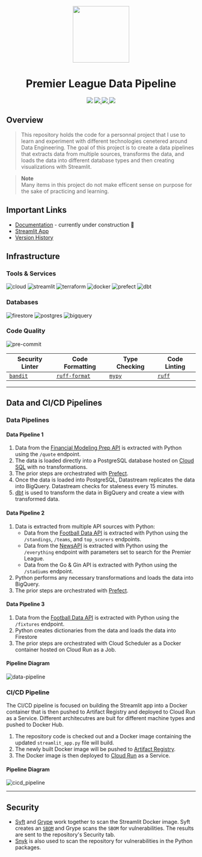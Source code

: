 <p align="center">
<img height="150" width="150" src="https://cdn.simpleicons.org/premierleague/gray"/>
</p>

<h1 align="center">Premier League Data Pipeline</h1>

<p align="center">
    <img src="https://img.shields.io/github/actions/workflow/status/digitalghost-dev/premier-league/ci_streamlit.yaml?style=flat-square&logo=github&label=CI%2FCD"/>
    <a href="https://github.com/digitalghost-dev/premier-league/blob/main/CHANGELOG.md">
        <img src="https://img.shields.io/badge/Dashboard_Version-2.11.4-FF4B4B?style=flat-square&logo=streamlit"/>
    </a>
    <a href="https://hub.docker.com/repository/docker/digitalghostdev/premier-league/general"> 
        <img src="https://img.shields.io/docker/image-size/digitalghostdev/premier-league/2.11.4?style=flat-square&logo=docker&label=Image%20Size&color=0DB7ED"/>
    </a>
    <img src="https://img.shields.io/github/repo-size/digitalghost-dev/premier-league?style=flat-square&label=Repo%20Size&color=DEA584">
</p>


## Overview
> This repository holds the code for a personnal project that I use to learn and experiment with different technologies cenetered around Data Engineering. The goal of this project is to create a data pipelines that extracts data from multiple sources, transforms the data, and loads the data into different database types and then creating visualizations with Streamlit.

> **Note**  
> Many items in this project do not make efficent sense on purpose for the sake of practicing and learning.

## Important Links

* [Documentation](https://docs.digitalghost.dev/) - currently under construction 🔨
* [Streamlit App](https://streamlit.digitalghost.dev/)
* [Version History](https://github.com/digitalghost-dev/premier-league/blob/main/CHANGELOG.md)

## Infrastructure
### Tools & Services
![cloud](https://img.shields.io/badge/Google_Cloud-4285F4?style=flat-square&logo=googlecloud&logoColor=white) ![streamlit](https://img.shields.io/badge/Streamlit-FF4B4B?style=flat-square&logo=streamlit&logoColor=white) ![terraform](https://img.shields.io/badge/Terraform-844FBA?style=flat-square&logo=terraform&logoColor=white) ![docker](https://img.shields.io/badge/Docker-2496ED?style=flat-square&logo=docker&logoColor=white) ![prefect](https://img.shields.io/badge/-Prefect-070E10?style=flat-square&logo=prefect) ![dbt](https://img.shields.io/badge/dbt-FF694B?style=flat-square&logo=dbt&logoColor=white)

### Databases
![firestore](https://img.shields.io/badge/Firestore-FFCA28?style=flat-square&logo=firebase&logoColor=white) ![postgres](https://img.shields.io/badge/PostgreSQL-4169E1?style=flat-square&logo=postgresql&logoColor=white) ![bigquery](https://img.shields.io/badge/BigQuery-669DF6?style=flat-square&logo=googlebigquery&logoColor=white)

### Code Quality
![pre-commit](https://img.shields.io/badge/pre--commit-FAB040?style=flat-square&logo=pre-commit&logoColor=white)

| Security Linter | Code Formatting | Type Checking | Code Linting |
| --- | --- | --- | --- |
| [`bandit`](https://github.com/PyCQA/bandit) | [`ruff-format`](https://github.com/astral-sh/ruff) | [`mypy`](https://github.com/python/mypy) | [`ruff`](https://github.com/astral-sh/ruff) |

---

## Data and CI/CD Pipelines
### Data Pipelines

#### Data Pipeline 1
1. Data from the [Financial Modeling Prep API](https://site.financialmodelingprep.com) is extracted with Python using the `/quote` endpoint.
2. The data is loaded directly into a PostgreSQL database hosted on [Cloud SQL](https://cloud.google.com/sql?hl=en) with no transformations.
3. The prior steps are orchestrated with [Prefect](https://www.prefect.io).
4. Once the data is loaded into PostgreSQL, Datastream replicates the data into BigQuery. Datastream checks for staleness every 15 minutes.
5. [dbt](https://getdbt.com) is used to transform the data in BigQuery and create a view with transformed data.

#### Data Pipeline 2
1. Data is extracted from multiple API sources with Python:
    * Data from the [Football Data API](https://www.football-data.org/) is extracted with Python using the `/standings`, `/teams`, and `top_scorers` endpoints.
    * Data from the [NewsAPI](https://newsapi.org) is extracted with Python using the `/everything` endpoint with parameters set to search for the Premier League.
    * Data from the Go & Gin API is extracted with Python using the `/stadiums` endpoint.
2. Python performs any necessary transformations and loads the data into BigQuery.
3. The prior steps are orchestrated with [Prefect](https://www.prefect.io).

#### Data Pipeline 3
1. Data from the [Football Data API](https://www.football-data.org/) is extracted with Python using the `/fixtures` endpoint.
2. Python creates dictionaries from the data and loads the data into Firestore
3. The prior steps are orchestrated with Cloud Scheduler as a Docker container hosted on Cloud Run as a Job.

#### Pipeline Diagram
![data-pipeline](https://storage.googleapis.com/premier-league/data_pipelines.png)

### CI/CD Pipeline
The CI/CD pipeline is focused on building the Streamlit app into a Docker container that is then pushed to Artifact Registry and deployed to Cloud Run as a Service. Different architecutres are buit for different machine types and pushed to Docker Hub.

1. The repository code is checked out and a Docker image containing the updated `streamlit_app.py` file will build.
2. The newly built Docker image will be pushed to [Artifact Registry](https://cloud.google.com/artifact-registry).
3. The Docker image is then deployed to [Cloud Run](https://cloud.google.com/run/docs/overview/what-is-cloud-run) as a Service.

#### Pipeline Diagram
![cicd_pipeline](https://storage.googleapis.com/premier-league/cicd_pipeline.png)

---

## Security
* [Syft](https://github.com/anchore/syft) and [Grype](https://github.com/anchore/grype) work together to scan the Streamlit Docker image. Syft creates an [`SBOM`](https://www.linuxfoundation.org/blog/blog/what-is-an-sbom) and Grype scans the `SBOM` for vulnerabilities. The results are sent to the repository's Security tab.
* [Snyk](https://github.com/snyk/actions/tree/master/python-3.10) is also used to scan the repository for vulnerabilities in the Python packages.